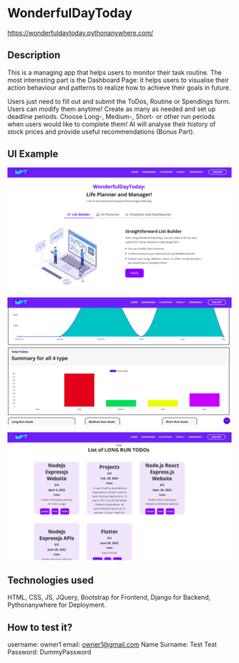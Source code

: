 # WonderfulDayToday
https://wonderfuldaytoday.pythonanywhere.com/

## Description
This is a managing app that helps users to monitor their task routine. The most interesting part is the Dashboard Page: it helps users to visualise their action behaviour and patterns to realize how to achieve their goals in future.

Users  just need to fill out and submit the ToDos, Routine or Spendings form. Users  can modify them anytime! Create as many as needed and set up deadline periods. Choose Long-, Medium-, Short- or other run periods when users would like to complete them!
AI will analyse their history of stock prices and provide useful recommendations (Bonus Part).

## UI Example

![This is an image](https://github.com/appsaprinsky/WonderfulDayToday/blob/main/images/1a.png)

![This is an image](https://github.com/appsaprinsky/WonderfulDayToday/blob/main/images/2a.png)

![This is an image](https://github.com/appsaprinsky/WonderfulDayToday/blob/main/images/3a.png)



## Technologies used
HTML, CSS, JS, JQuery, Bootstrap for  Frontend, Django for Backend, Pythonanywhere for Deployment.


## How to test it? 
username: owner1
email: owner1@gmail.com
Name Surname: Test Test
Password: DummyPassword


